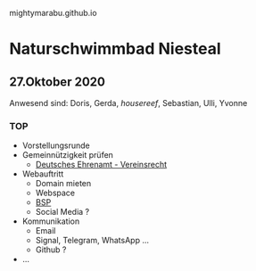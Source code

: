 mightymarabu.github.io
# Naturschwimmbad Niesteal

## 27.Oktober 2020
Anwesend sind: Doris, Gerda, _housereef_, Sebastian, Ulli, Yvonne
### TOP
* Vorstellungsrunde 
* Gemeinnützigkeit prüfen
  * [Deutsches Ehrenamt - Vereinsrecht](https://deutsches-ehrenamt.de/vereinsrecht/gemeinnuetzigkeit-verein/)
* Webauftritt
  * Domain mieten
  * Webspace
  * [BSP](index.html)
  * Social Media ?
* Kommunikation 
  * Email
  * Signal, Telegram, WhatsApp ...
  * Github ?
* ...

